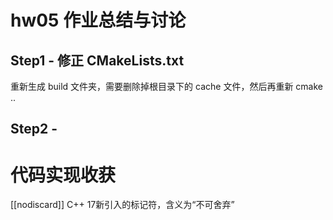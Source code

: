 # hw05 作业总结与讨论

## Step1 - 修正 CMakeLists.txt

重新生成 build 文件夹，需要删除掉根目录下的 cache 文件，然后再重新 cmake ..

## Step2 - 

# 代码实现收获

[[nodiscard]] C++ 17新引入的标记符，含义为“不可舍弃”